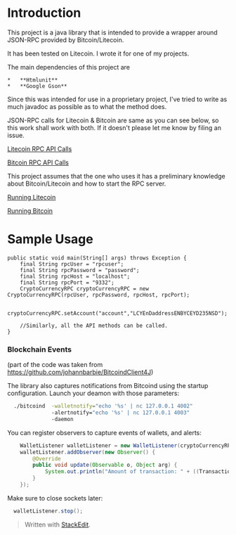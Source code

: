 Introduction
============

This project is a java library that is intended to provide a wrapper around JSON-RPC provided by Bitcoin/Litecoin.

It has been tested on Litecoin. I wrote it for one of my projects.

The main dependencies of this project are 

    *   **Htmlunit**	
    *   **Google Gson**

Since this was intended for use in a proprietary project, I've tried to write as much javadoc as possible as to what the method does.

JSON-RPC calls for Litecoin & Bitcoin are same as you can see below, so this work shall work with both. If it doesn't please let me know by filing an issue.

[Litecoin RPC API Calls](https://litecoin.info/Litecoin_API)

[Bitcoin RPC API Calls](https://en.bitcoin.it/wiki/API_reference_%28JSON-RPC%29)

This project assumes that the one who uses it has a preliminary knowledge about Bitcoin/Litecoin and how to start the RPC server.

[Running Litecoin](https://litecoin.info/Litecoin.conf)

[Running Bitcoin](https://en.bitcoin.it/wiki/Running_Bitcoin)



Sample Usage
===========

    public static void main(String[] args) throws Exception {
        final String rpcUser = "rpcuser";
        final String rpcPassword = "password";
        final String rpcHost = "localhost";
        final String rpcPort = "9332";
        CryptoCurrencyRPC cryptoCurrencyRPC = new CryptoCurrencyRPC(rpcUser, rpcPassword, rpcHost, rpcPort);

        cryptoCurrencyRPC.setAccount("account","LCYEnDaddressENBYCEYD235NSD");
        
        //Similarly, all the API methods can be called.
    }

### Blockchain Events 
(part of the code was taken from https://github.com/johannbarbie/BitcoindClient4J)

The library also captures notifications from Bitcoind using the startup configuration. Launch your deamon with those parameters:
```bash
  ./bitcoind  -walletnotify="echo '%s' | nc 127.0.0.1 4002" 
              -alertnotify="echo '%s' | nc 127.0.0.1 4003" 
              -daemon
```

You can register observers to capture events of wallets, and alerts:
```java
    WalletListener walletListener = new WalletListener(cryptoCurrencyRPC, 4002);
    walletListener.addObserver(new Observer() {
        @Override
        public void update(Observable o, Object arg) {
            System.out.println("Amount of transaction: " + ((Transaction)arg).getAmount());
        }
    });

```

Make sure to close sockets later:
```java
  walletListener.stop();
```

> Written with [StackEdit](https://stackedit.io/).
